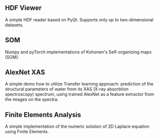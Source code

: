 ## HDF Viewer
A simple HDF reader based on PyQt. Supports only up to two-dimensional datasets.

## SOM
Numpy and pyTorch implementations of Kohonen's Self-organizing maps (SOM).

## AlexNet XAS
A simple demo how to utilize Transfer learning approach: prediction of the structural parameters of water from its XAS (X-ray absorbtion spectroscopy) spectrum, using trained AlexNet as a feature extractor from the images on the spectra.

## Finite Elements Analysis
A simple implementation of the numeric solution of 2D Laplace equation using Finite Elements.

